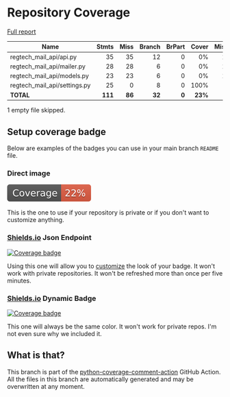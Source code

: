 # Repository Coverage

[Full report](https://htmlpreview.github.io/?https://github.com/cfpb/regtech-mail-api/blob/python-coverage-comment-action-data/htmlcov/index.html)

| Name                           |    Stmts |     Miss |   Branch |   BrPart |   Cover |   Missing |
|------------------------------- | -------: | -------: | -------: | -------: | ------: | --------: |
| regtech\_mail\_api/api.py      |       35 |       35 |       12 |        0 |      0% |      1-65 |
| regtech\_mail\_api/mailer.py   |       28 |       28 |        6 |        0 |      0% |      1-46 |
| regtech\_mail\_api/models.py   |       23 |       23 |        6 |        0 |      0% |      1-30 |
| regtech\_mail\_api/settings.py |       25 |        0 |        8 |        0 |    100% |           |
|                      **TOTAL** |  **111** |   **86** |   **32** |    **0** | **23%** |           |

1 empty file skipped.


## Setup coverage badge

Below are examples of the badges you can use in your main branch `README` file.

### Direct image

[![Coverage badge](https://raw.githubusercontent.com/cfpb/regtech-mail-api/python-coverage-comment-action-data/badge.svg)](https://htmlpreview.github.io/?https://github.com/cfpb/regtech-mail-api/blob/python-coverage-comment-action-data/htmlcov/index.html)

This is the one to use if your repository is private or if you don't want to customize anything.

### [Shields.io](https://shields.io) Json Endpoint

[![Coverage badge](https://img.shields.io/endpoint?url=https://raw.githubusercontent.com/cfpb/regtech-mail-api/python-coverage-comment-action-data/endpoint.json)](https://htmlpreview.github.io/?https://github.com/cfpb/regtech-mail-api/blob/python-coverage-comment-action-data/htmlcov/index.html)

Using this one will allow you to [customize](https://shields.io/endpoint) the look of your badge.
It won't work with private repositories. It won't be refreshed more than once per five minutes.

### [Shields.io](https://shields.io) Dynamic Badge

[![Coverage badge](https://img.shields.io/badge/dynamic/json?color=brightgreen&label=coverage&query=%24.message&url=https%3A%2F%2Fraw.githubusercontent.com%2Fcfpb%2Fregtech-mail-api%2Fpython-coverage-comment-action-data%2Fendpoint.json)](https://htmlpreview.github.io/?https://github.com/cfpb/regtech-mail-api/blob/python-coverage-comment-action-data/htmlcov/index.html)

This one will always be the same color. It won't work for private repos. I'm not even sure why we included it.

## What is that?

This branch is part of the
[python-coverage-comment-action](https://github.com/marketplace/actions/python-coverage-comment)
GitHub Action. All the files in this branch are automatically generated and may be
overwritten at any moment.